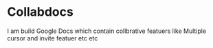 # Collabdocs
I am build Google Docs which contain collbrative featuers like Multiple cursor and invite featuer etc etc
